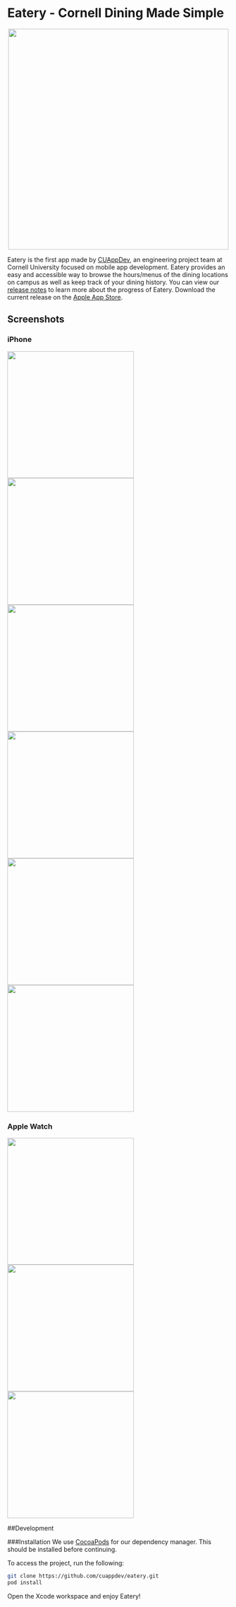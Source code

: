 [//]: # (https://github.com/cuappdev/assets/tree/master/eatery)

# Eatery - Cornell Dining Made Simple

<p align="center"><img src=https://raw.githubusercontent.com/cuappdev/assets/master/eatery/eatery-long-logo.png width=500 /></p>

Eatery is the first app made by [CUAppDev](http://cuappdev.org), an engineering project team at Cornell University focused on mobile app development. Eatery provides an easy and accessible way to browse the hours/menus of the dining locations on campus as well as keep track of your dining history. You can view our [release notes](RELEASENOTES.md) to learn more about the progress of Eatery. Download the current release on the [Apple App Store](https://itunes.apple.com/us/app/id1089672962).

## Screenshots
### iPhone
<img src=https://github.com/cuappdev/assets/blob/master/eatery/iphone-screenshots/Eatery-Eateries-Screen.png  width=287 />
<img src=https://github.com/cuappdev/assets/blob/master/eatery/iphone-screenshots/Eatery-Menus-Screen.png  width=287 />
<img src=https://github.com/cuappdev/assets/blob/master/eatery/iphone-screenshots/Eatery-Guide-Screen.png  width=287 />
<img src=https://github.com/cuappdev/assets/blob/master/eatery/iphone-screenshots/Eatery-Search-Screen.png  width=287 />
<img src=https://github.com/cuappdev/assets/blob/master/eatery/iphone-screenshots/Eatery-Map-Screen.png  width=287 />
<img src=https://github.com/cuappdev/assets/blob/master/eatery/iphone-screenshots/Eatery-Meal-Plan-Screen.png  width=287 />

### Apple Watch
<img src=https://raw.githubusercontent.com/cuappdev/assets/master/eatery/apple-watch-screenshots/Eatery-List-Screen.png width=287 />
<img src=https://raw.githubusercontent.com/cuappdev/assets/master/eatery/apple-watch-screenshots/Dining-Hall-Detail-Screen.png width=287 />
<img src=https://raw.githubusercontent.com/cuappdev/assets/master/eatery/apple-watch-screenshots/Cafe-Detail-Screen.png width=287 />

##Development

###Installation
We use [CocoaPods](http://cocoapods.org) for our dependency manager. This should be installed before continuing.

To access the project, run the following:

```bash
git clone https://github.com/cuappdev/eatery.git
pod install
```

Open the Xcode workspace and enjoy Eatery!
